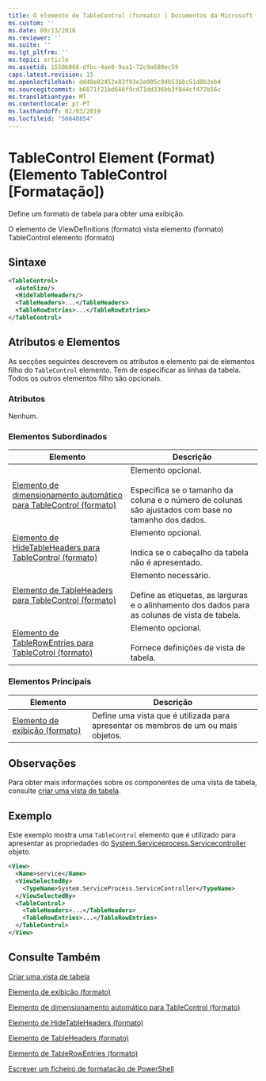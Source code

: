```yaml
---
title: O elemento de TableControl (formato) | Documentos da Microsoft
ms.custom: ''
ms.date: 09/13/2016
ms.reviewer: ''
ms.suite: ''
ms.tgt_pltfrm: ''
ms.topic: article
ms.assetid: 1550b068-dfbc-4ae0-9aa1-72c9a680ec59
caps.latest.revision: 15
ms.openlocfilehash: dd48e82452e83f93e2e005c9db53bbc51d8b2eb4
ms.sourcegitcommit: b6871f21bd666f9cd71dd336bb3f844cf472b56c
ms.translationtype: MT
ms.contentlocale: pt-PT
ms.lasthandoff: 02/03/2019
ms.locfileid: "56848854"
---
```

# <a name="tablecontrol-element-format"></a>TableControl Element (Format) (Elemento TableControl [Formatação])

Define um formato de tabela para obter uma exibição.

O elemento de ViewDefinitions (formato) vista elemento (formato) TableControl elemento (formato)

## <a name="syntax"></a>Sintaxe

```xml
<TableControl>
  <AutoSize/>
  <HideTableHeaders/>
  <TableHeaders>...</TableHeaders>
  <TableRowEntries>...</TableRowEntries>
</TableControl>

```

## <a name="attributes-and-elements"></a>Atributos e Elementos

As secções seguintes descrevem os atributos e elemento pai de elementos filho do `TableControl` elemento. Tem de especificar as linhas da tabela. Todos os outros elementos filho são opcionais.

### <a name="attributes"></a>Atributos

Nenhum.

### <a name="child-elements"></a>Elementos Subordinados

|Elemento|Descrição|
|-------------|-----------------|
|[Elemento de dimensionamento automático para TableControl (formato)](./autosize-element-for-tablecontrol-format.md)|Elemento opcional.<br /><br /> Especifica se o tamanho da coluna e o número de colunas são ajustados com base no tamanho dos dados.|
|[Elemento de HideTableHeaders para TableControl (formato)](./hidetableheaders-element-format.md)|Elemento opcional.<br /><br /> Indica se o cabeçalho da tabela não é apresentado.|
|[Elemento de TableHeaders para TableControl (formato)](./tableheaders-element-format.md)|Elemento necessário.<br /><br /> Define as etiquetas, as larguras e o alinhamento dos dados para as colunas de vista de tabela.|
|[Elemento de TableRowEntries para TableCotrol (formato)](./tablerowentries-element-for-tablecontrol-format.md)|Elemento opcional.<br /><br /> Fornece definições de vista de tabela.|

### <a name="parent-elements"></a>Elementos Principais

|Elemento|Descrição|
|-------------|-----------------|
|[Elemento de exibição (formato)](./view-element-format.md)|Define uma vista que é utilizada para apresentar os membros de um ou mais objetos.|

## <a name="remarks"></a>Observações

Para obter mais informações sobre os componentes de uma vista de tabela, consulte [criar uma vista de tabela](./creating-a-table-view.md).

## <a name="example"></a>Exemplo

Este exemplo mostra uma `TableControl` elemento que é utilizado para apresentar as propriedades do [System.Serviceprocess.Servicecontroller](/dotnet/api/System.ServiceProcess.ServiceController) objeto.

```xml
<View>
  <Name>service</Name>
  <ViewSelectedBy>
    <TypeName>System.ServiceProcess.ServiceController</TypeName>
  </ViewSelectedBy>
  <TableControl>
    <TableHeaders>...</TableHeaders>
    <TableRowEntries>...</TableRowEntries>
  </TableControl>
</View>

```

## <a name="see-also"></a>Consulte Também

[Criar uma vista de tabela](./creating-a-table-view.md)

[Elemento de exibição (formato)](./view-element-format.md)

[Elemento de dimensionamento automático para TableControl (formato)](./autosize-element-for-tablecontrol-format.md)

[Elemento de HideTableHeaders (formato)](./hidetableheaders-element-format.md)

[Elemento de TableHeaders (formato)](./tableheaders-element-format.md)

[Elemento de TableRowEntries (formato)](./tablerowentries-element-for-tablecontrol-format.md)

[Escrever um ficheiro de formatação de PowerShell](./writing-a-powershell-formatting-file.md)
